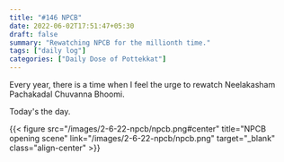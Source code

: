 ```yaml
---
title: "#146 NPCB"
date: 2022-06-02T17:51:47+05:30
draft: false
summary: "Rewatching NPCB for the millionth time."
tags: ["daily log"]
categories: ["Daily Dose of Pottekkat"]
---
```


Every year, there is a time when I feel the urge to rewatch Neelakasham Pachakadal Chuvanna Bhoomi.

Today's the day.

{{< figure src="/images/2-6-22-npcb/npcb.png#center" title="NPCB opening scene" link="/images/2-6-22-npcb/npcb.png" target="_blank" class="align-center" >}}
